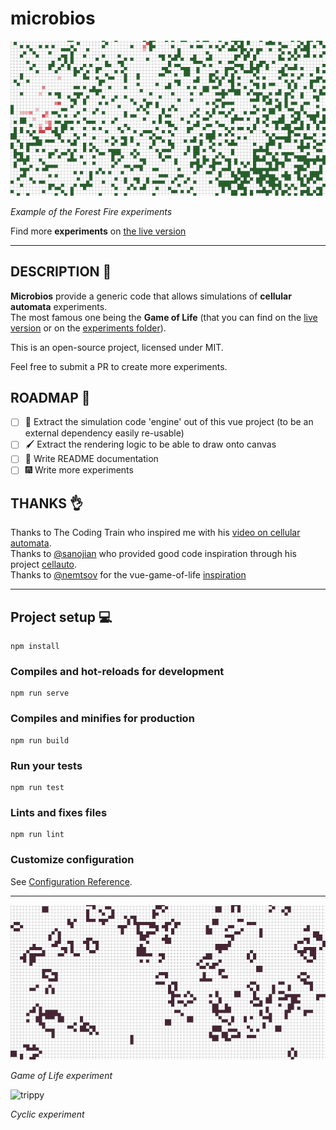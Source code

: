 # microbios

![microbios](./src/assets/fire.gif)

_Example of the Forest Fire experiments_

Find more **experiments** on [the live version](https://cyrilf.github.io/microbios/)

----

## DESCRIPTION 📖

**Microbios** provide a generic code that allows simulations of **cellular automata** experiments.  
The most famous one being the **Game of Life** (that you can find on the [live version](https://cyrilf.github.io/microbios/) or on the [experiments folder](https://github.com/cyrilf/microbios/tree/5bcf07ffca6d75c2462a3c8af5e05b2dbc402961/src/experiments)).

This is an open-source project, licensed under MIT.

Feel free to submit a PR to create more experiments.

## ROADMAP 🚀

- [ ] 🚒 Extract the simulation code 'engine' out of this vue project (to be an external dependency easily re-usable)
- [ ] 🖌 Extract the rendering logic to be able to draw onto canvas
- [ ] 📑 Write README documentation
- [ ] 🎆 Write more experiments

## THANKS 👌

Thanks to The Coding Train who inspired me with his [video on cellular automata](https://www.youtube.com/watch?v=DKGodqDs9sA).  
Thanks to [@sanojian](https://github.com/sanojian) who provided good code inspiration through his project [cellauto](https://github.com/sanojian/cellauto).  
Thanks to [@nemtsov](https://github.com/nemtsov) for the vue-game-of-life [inspiration](https://github.com/nemtsov/conways-game-of-life-vue)

----


## Project setup 💻
```
npm install
```

### Compiles and hot-reloads for development
```
npm run serve
```

### Compiles and minifies for production
```
npm run build
```

### Run your tests
```
npm run test
```

### Lints and fixes files
```
npm run lint
```

### Customize configuration
See [Configuration Reference](https://cli.vuejs.org/config/).

----

![trippy](./src/assets/gol.gif)

_Game of Life experiment_

![trippy](./src/assets/cyclic.gif)

_Cyclic experiment_
